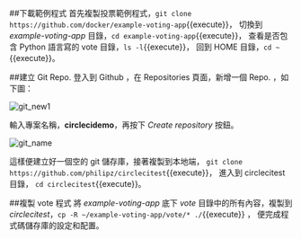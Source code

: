 ##下載範例程式
首先複製投票範例程式，`git clone https://github.com/docker/example-voting-app`{{execute}}，
切換到 *example-voting-app* 目錄，`cd example-voting-app`{{execute}}，
查看是否包含 Python 語言寫的 vote 目錄，`ls -l`{{execute}}，
回到 HOME 目錄，`cd ~`{{execute}}。

##建立 Git Repo.
登入到 Github ，在 Repositories 頁面，新增一個 Repo. ，如下圖：

![git_new1](https://cloud.githubusercontent.com/assets/664465/17506273/0fefed38-5e3a-11e6-91f5-b16e0ca998a2.png)

輸入專案名稱，**circlecidemo**，再按下 *Create repository* 按鈕。

![git_name](https://cloud.githubusercontent.com/assets/664465/17505759/f1645bf0-5e35-11e6-9c99-7907a844cd7c.png)

這樣便建立好一個空的 git 儲存庫，接著複製到本地端， `git clone https://github.com/philipz/circlecitest`{{execute}}，
進入到 circlecitest 目錄， `cd circlecitest`{{execute}}。

##複製 vote 程式
將 *example-voting-app* 底下 *vote* 目錄中的所有內容，複製到 *circlecitest*，`cp -R ~/example-voting-app/vote/* ./`{{execute}} ，
便完成程式碼儲存庫的設定和配置。